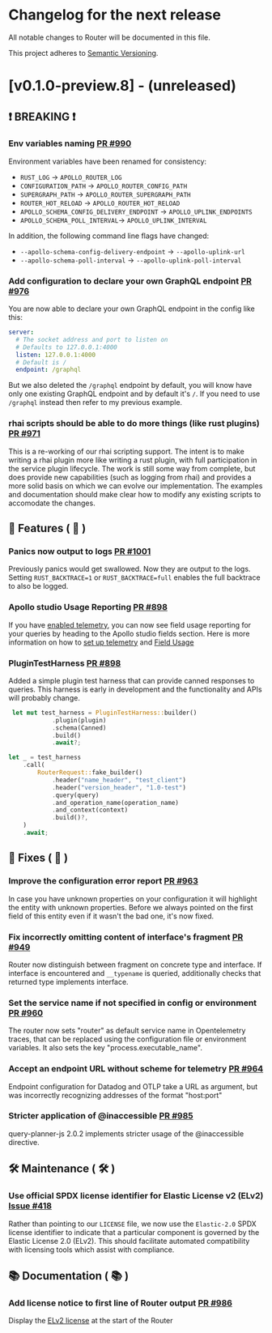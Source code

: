 # Changelog for the next release

All notable changes to Router will be documented in this file.

This project adheres to [Semantic Versioning](https://semver.org/spec/v2.0.0.html).

<!-- <THIS IS AN EXAMPLE, DO NOT REMOVE>

# [x.x.x] (unreleased) - 2022-mm-dd
> Important: X breaking changes below, indicated by **❗ BREAKING ❗**
## ❗ BREAKING ❗
## 🚀 Features ( :rocket: )
## 🐛 Fixes ( :bug: )
## 🛠 Maintenance ( :hammer_and_wrench: )
## 📚 Documentation ( :books: )
## 🐛 Fixes ( :bug: )

## Example section entry format

- **Headline** ([PR #PR_NUMBER](https://github.com/apollographql/router/pull/PR_NUMBER))

  Description! And a link to a [reference](http://url)
-->

# [v0.1.0-preview.8] - (unreleased)
## ❗ BREAKING ❗

### Env variables naming [PR #990](https://github.com/apollographql/router/pull/990)
Environment variables have been renamed for consistency:
* `RUST_LOG` -> `APOLLO_ROUTER_LOG`
* `CONFIGURATION_PATH` -> `APOLLO_ROUTER_CONFIG_PATH`
* `SUPERGRAPH_PATH` -> `APOLLO_ROUTER_SUPERGRAPH_PATH`
* `ROUTER_HOT_RELOAD` -> `APOLLO_ROUTER_HOT_RELOAD`
* `APOLLO_SCHEMA_CONFIG_DELIVERY_ENDPOINT` -> `APOLLO_UPLINK_ENDPOINTS`
* `APOLLO_SCHEMA_POLL_INTERVAL`-> `APOLLO_UPLINK_INTERVAL`

In addition, the following command line flags have changed:
* `--apollo-schema-config-delivery-endpoint` -> `--apollo-uplink-url`
* `--apollo-schema-poll-interval` -> `--apollo-uplink-poll-interval`

### Add configuration to declare your own GraphQL endpoint [PR #976](https://github.com/apollographql/router/pull/976)
You are now able to declare your own GraphQL endpoint in the config like this:
```yaml
server:
  # The socket address and port to listen on
  # Defaults to 127.0.0.1:4000
  listen: 127.0.0.1:4000
  # Default is /
  endpoint: /graphql
```
But we also deleted the `/graphql` endpoint by default, you will know have only one existing GraphQL endpoint and by default it's `/`. If you need to use `/graphql` instead then refer to my previous example.

### rhai scripts should be able to do more things (like rust plugins) [PR #971](https://github.com/apollographql/router/pull/971)
This is a re-working of our rhai scripting support. The intent is to make writing a rhai plugin more like writing a rust plugin, with full participation in the service plugin lifecycle. The work is still some way from complete, but does provide new capabilities (such as logging from rhai) and provides a more solid basis on which we can evolve our implementation. The examples and documentation should make clear how to modify any existing scripts to accomodate the changes.

## 🚀 Features ( :rocket: )

### Panics now output to logs  [PR #1001](https://github.com/apollographql/router/pull/1001)
Previously panics would get swallowed. Now they are output to the logs.
Setting `RUST_BACKTRACE=1` or `RUST_BACKTRACE=full` enables the full backtrace to also be logged.

### Apollo studio Usage Reporting [PR #898](https://github.com/apollographql/router/pull/898)
If you have [enabled telemetry](https://www.apollographql.com/docs/router/configuration/apollo-telemetry#enabling-usage-reporting), you can now see field usage reporting for your queries by heading to the Apollo studio fields section.
Here is more information on how to [set up telemetry](https://www.apollographql.com/docs/studio/metrics/usage-reporting#pushing-metrics-from-apollo-server) and [Field Usage](https://www.apollographql.com/docs/studio/metrics/field-usage)

### PluginTestHarness [PR #898](https://github.com/apollographql/router/pull/898)
Added a simple plugin test harness that can provide canned responses to queries. This harness is early in development and the functionality and APIs will probably change. 
```rust
 let mut test_harness = PluginTestHarness::builder()
            .plugin(plugin)
            .schema(Canned)
            .build()
            .await?;

let _ = test_harness
    .call(
        RouterRequest::fake_builder()
            .header("name_header", "test_client")
            .header("version_header", "1.0-test")
            .query(query)
            .and_operation_name(operation_name)
            .and_context(context)
            .build()?,
    )
    .await;
```
## 🐛 Fixes ( :bug: )

### Improve the configuration error report [PR #963](https://github.com/apollographql/router/pull/963)
In case you have unknown properties on your configuration it will highlight the entity with unknown properties. Before we always pointed on the first field of this entity even if it wasn't the bad one, it's now fixed.

### Fix incorrectly omitting content of interface's fragment [PR #949](https://github.com/apollographql/router/pull/949)
Router now distinguish between fragment on concrete type and interface.
If interface is encountered and  `__typename` is queried, additionally checks that returned type implements interface.

### Set the service name if not specified in config or environment [PR #960](https://github.com/apollographql/router/pull/960)
The router now sets "router" as default service name in Opentelemetry traces, that can be replaced using the configuration file or environment variables. It also sets the key "process.executable_name".

### Accept an endpoint URL without scheme for telemetry [PR #964](https://github.com/apollographql/router/pull/964)

Endpoint configuration for Datadog and OTLP take a URL as argument, but was incorrectly recognizing addresses of the format "host:port"

### Stricter application of @inaccessible [PR #985](https://github.com/apollographql/router/pull/985)

query-planner-js 2.0.2 implements stricter usage of the @inaccessible directive.

## 🛠 Maintenance ( :hammer_and_wrench: )

### Use official SPDX license identifier for Elastic License v2 (ELv2) [Issue #418](https://github.com/apollographql/router/issues/418)

Rather than pointing to our `LICENSE` file, we now use the `Elastic-2.0` SPDX license identifier to indicate that a particular component is governed by the Elastic License 2.0 (ELv2).  This should facilitate automated compatibility with licensing tools which assist with compliance.
## 📚 Documentation ( :books: )

### Add license notice to first line of Router output  [PR #986](https://github.com/apollographql/router/pull/986)
Display the [ELv2 license](https://www.elastic.co/blog/elastic-license-v2) at the start of the Router
